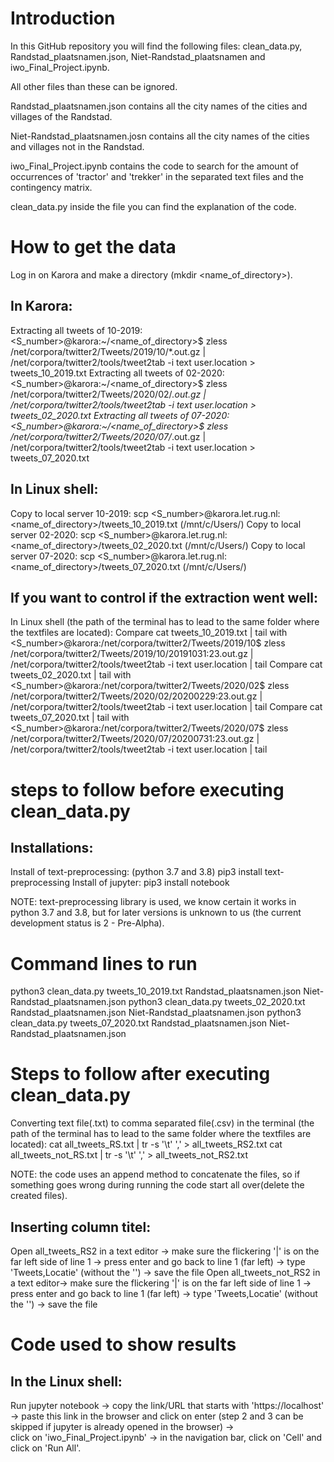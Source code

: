 
# Introduction
In this GitHub repository you will find the following files: clean_data.py, Randstad_plaatsnamen.json, Niet-Randstad_plaatsnamen and iwo_Final_Project.ipynb.

All other files than these can be ignored. 

Randstad_plaatsnamen.json contains all the city names of the cities and villages of the Randstad.

Niet-Randstad_plaatsnamen.josn contains all the city names of the cities and villages not in the Randstad.

iwo_Final_Project.ipynb contains the code to search for the amount of occurrences of 'tractor' and 'trekker' in the separated text files and the contingency matrix.

clean_data.py inside the file you can find the explanation of the code.

# How to get the data
Log in on Karora and make a directory (mkdir <name_of_directory>).
## In Karora:
Extracting all tweets of 10-2019: <S_number>@karora:~/<name_of_directory>$ zless /net/corpora/twitter2/Tweets/2019/10/*.out.gz | /net/corpora/twitter2/tools/tweet2tab -i text user.location > tweets_10_2019.txt
Extracting all tweets of 02-2020: <S_number>@karora:~/<name_of_directory>$ zless /net/corpora/twitter2/Tweets/2020/02/*.out.gz | /net/corpora/twitter2/tools/tweet2tab -i text user.location > tweets_02_2020.txt
Extracting all tweets of 07-2020: <S_number>@karora:~/<name_of_directory>$ zless /net/corpora/twitter2/Tweets/2020/07/*.out.gz | /net/corpora/twitter2/tools/tweet2tab -i text user.location > tweets_07_2020.txt

## In Linux shell:
Copy to local server 10-2019: scp <S_number>@karora.let.rug.nl:<name_of_directory>/tweets_10_2019.txt <Enter here the path to where you want to save the file> (/mnt/c/Users/) 
Copy to local server 02-2020: scp <S_number>@karora.let.rug.nl:<name_of_directory>/tweets_02_2020.txt <Enter here the path to where you want to save the file> (/mnt/c/Users/) 
Copy to local server 07-2020: scp <S_number>@karora.let.rug.nl:<name_of_directory>/tweets_07_2020.txt <Enter here the path to where you want to save the file> (/mnt/c/Users/) 

## If you want to control if the extraction went well:
In Linux shell (the path of the terminal has to lead to the same folder where the textfiles are located):
Compare cat tweets_10_2019.txt | tail with <S_number>@karora:/net/corpora/twitter2/Tweets/2019/10$ zless /net/corpora/twitter2/Tweets/2019/10/20191031\:23.out.gz | /net/corpora/twitter2/tools/tweet2tab -i text user.location | tail
Compare cat tweets_02_2020.txt | tail with <S_number>@karora:/net/corpora/twitter2/Tweets/2020/02$ zless /net/corpora/twitter2/Tweets/2020/02/20200229\:23.out.gz | /net/corpora/twitter2/tools/tweet2tab -i text user.location | tail
Compare cat tweets_07_2020.txt | tail with <S_number>@karora:/net/corpora/twitter2/Tweets/2020/07$ zless /net/corpora/twitter2/Tweets/2020/07/20200731\:23.out.gz | /net/corpora/twitter2/tools/tweet2tab -i text user.location | tail

# steps to follow before executing clean_data.py
## Installations:
Install of text-preprocessing: (python 3.7 and 3.8)
				  pip3 install text-preprocessing
Install of jupyter:
				  pip3 install notebook 
				  
NOTE: text-preprocessing library is used, we know certain it works in python 3.7 and 3.8, but for later versions is unknown to us (the current development status is 2 - Pre-Alpha).
				  
# Command lines to run
python3 clean_data.py tweets_10_2019.txt Randstad_plaatsnamen.json Niet-Randstad_plaatsnamen.json
python3 clean_data.py tweets_02_2020.txt Randstad_plaatsnamen.json Niet-Randstad_plaatsnamen.json
python3 clean_data.py tweets_07_2020.txt Randstad_plaatsnamen.json Niet-Randstad_plaatsnamen.json

# Steps to follow after executing clean_data.py
Converting text file(.txt) to comma separated file(.csv) in the terminal (the path of the terminal has to lead to the same folder where the textfiles are located):
cat all_tweets_RS.txt | tr -s '\t' ',' > all_tweets_RS2.txt
cat all_tweets_not_RS.txt | tr -s '\t' ',' > all_tweets_not_RS2.txt

NOTE: the code uses an append method to concatenate the files, so if something goes wrong during running the code start all over(delete the created files).

## Inserting column titel:
Open all_tweets_RS2 in a text editor -> make sure the flickering '|' is on the far left side of line 1 -> press enter and go back to line 1 (far left) -> type 'Tweets,Locatie' (without the '') -> save the file
Open all_tweets_not_RS2 in a text editor-> make sure the flickering '|' is on the far left side of line 1 -> press enter and go back to line 1 (far left) -> type 'Tweets,Locatie' (without the '') -> save the file

# Code used to show results
## In the Linux shell:
Run jupyter notebook -> copy the link/URL that starts with 'https://localhost' -> paste this link in the browser and click on enter (step 2 and 3 can be skipped if jupyter is already opened in the browser) -> \
click on 'iwo_Final_Project.ipynb' -> in the navigation bar, click on 'Cell' and click on 'Run All'.

